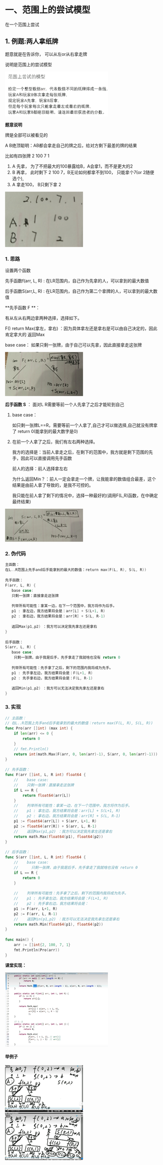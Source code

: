 

# 一、范围上的尝试模型

在一个范围上尝试







## 1. 例题:两人拿纸牌

题意就是在告诉你， 可以从左or从右拿走牌

说明是范围上的尝试模型

<img src="pic/%E5%8A%A8%E6%80%81%E8%A7%84%E5%88%92%E4%B8%80_3%E5%B0%9D%E8%AF%95%E6%A8%A1%E5%9E%8B.assets/image-20220722162232423.png" alt="image-20220722162232423" style="zoom:33%;" />

**题意说明**

牌是全部可以被看见的

A B绝顶聪明：AB都会拿走自己的牌之后，给对方剩下最差的牌的结果



比如有四张牌 2 100 7 1

1. A 先拿， 为了不把最大的100暴露给B，A会拿1，而不是更大的2
2. B 再拿， 此时剩下 2 100 7，B无论如何都拿不到100， 只能拿个7(or 2随便选个),
3. A 拿走100， B只剩下拿 2 

<img src="pic/%E5%8A%A8%E6%80%81%E8%A7%84%E5%88%92%E4%B8%80_3%E5%B0%9D%E8%AF%95%E6%A8%A1%E5%9E%8B.assets/image-20220722172131351.png" alt="image-20220722172131351" style="zoom:25%;" />





### 1. 思路

设置两个函数 

先手函数f(arr, L, R) : 在LR范围内，自己作为先拿的人，可以拿到的最大数值 

后手函数S(arr,L, R) : 在LR范围内，自己作为第二个拿牌的人，可以拿到的最大数值



**先手函数 F **：

有从左从右两边拿两种选择，选择如下。

F() return Max(拿左，拿右) ：因为具体拿左还是拿右是可以由自己决定的，因此肯定拿大的 返回Max

base case： 如果只剩一张牌，由于自己可以先拿，因此直接拿走这张牌

<img src="pic/%E5%8A%A8%E6%80%81%E8%A7%84%E5%88%92%E4%B8%80_3%E5%B0%9D%E8%AF%95%E6%A8%A1%E5%9E%8B.assets/image-20220722173212852.png" alt="image-20220722173212852" style="zoom:25%;" />

**后手函数 S** ： 面对L R需要等前一个人先拿了之后才能轮到自己

1. base case：

   如只剩一张牌L==R，需要等前一个人拿了,自己才可以做选择,自己就没有牌拿了 return 0(能拿到的最大数字是0)

2. 在前一个人拿了之后，我们有左右两种选择。

   我方的选择是：当前人拿走之后，在剩下的范围中，我方就是剩下范围的先手，因此可以直接调用先手函数

   前人的选择：前人选择拿左右

   为什么返回Min？：前人一定会拿走一个牌，让我能拿的数值组合最差，这个结果是由前人拿了导致的，是我不可控的。

   ​				我只能在前人拿了剩下的情况中，选择一种最好的(调用F(L,R)函数，在中确定最终结果)

<img src="pic/%E5%8A%A8%E6%80%81%E8%A7%84%E5%88%92%E4%B8%80_3%E5%B0%9D%E8%AF%95%E6%A8%A1%E5%9E%8B.assets/image-20220722174018719.png" alt="image-20220722174018719" style="zoom:25%;" />



### 2. 伪代码

```go
主函数：
在L..R范围上先手and后手能拿到的最大的数值：return max(F(L, R), S(L, R)) 

先手函数：
F(arr, L, R) {
   base case:
   只剩一张牌：直接拿走这张牌
   
   列举所有可能性：拿某一边，在下一个范围中，我方将作为后手。
   p1 : 拿左边，我方结果将会是：arr[L] + S(L+1, R)
   p2 : 拿右边，我方结果将会是：arr[R] + S(L, R-1)
   
   返回Max(p1,p2) ：我方可以决定我先拿左还是拿右
}

后手函数：
S(arr, L, R) {
   base case:
   	只剩一张牌，由于我是后手，先手拿走了我就啥也没有 return 0
   
   列举所有可能性：先手拿了之后，剩下的范围内我将成为先手。
   p1 : 先手拿左边，我方结果将会是：F(L+1, R)
   p2 : 先手拿右边，我方结果将会是：F(L, R-1)
   
   返回Min(p1,p2) ：我方可以无法决定我先拿左还是拿右
}
```



### 3. 实现

```go
// 主函数：
// 在L..R范围上先手and后手能拿到的最大的数值：return max(F(L, R), S(L, R))
func Pro(arr []int) (max int) {
	if len(arr) <= 0 {
		return 0
	}
	// fmt.Println()
	return int(math.Max(F(arr, 0, len(arr)-1), S(arr, 0, len(arr)-1)))
}

// 先手函数：
func F(arr []int, L, R int) float64 {
	//    base case:
	//    只剩一张牌：直接拿走这张牌
	if L == R {
		return float64(arr[L])
	}
	//    列举所有可能性：拿某一边，在下一个范围中，我方将作为后手。
	//    p1 : 拿左边，我方结果将会是：arr[L] + S(L+1, R)
	//    p2 : 拿右边，我方结果将会是：arr[R] + S(L, R-1)
	p1 := float64(arr[L]) + S(arr, L+1, R)
	p2 := float64(arr[R]) + S(arr, L, R-1)
	//    返回Max(p1,p2) ：我方可以决定我先拿左还是拿右
	return math.Max(float64(p1), float64(p2))
}

// 后手函数：
func S(arr []int, L, R int) float64 {
	//    base case:
	//    	只剩一张牌，由于我是后手，先手拿走了我就啥也没有 return 0
	if L == R {
		return 0
	}

	//    列举所有可能性：先手拿了之后，剩下的范围内我将成为先手。
	//    p1 : 先手拿左边，我方结果将会是：F(L+1, R)
	//    p2 : 先手拿右边，我方结果将会是：
	p1 := F(arr, L+1, R)
	p2 := F(arr, L, R-1)
	//    返回Min(p1,p2) ：我方可以无法决定我先拿左还是拿右
	return math.Min(float64(p1), float64(p2))
}

func main() {
	arr := []int{2, 100, 7, 1}
	fmt.Println(Pro(arr))
}
```



**课堂实现：**

<img src="pic/%E5%8A%A8%E6%80%81%E8%A7%84%E5%88%92%E4%B8%80_3%E5%B0%9D%E8%AF%95%E6%A8%A1%E5%9E%8B.assets/image-20220722164012395.png" alt="image-20220722164012395" style="zoom: 33%;" />







#### 举例子

<img src="pic/%E5%8A%A8%E6%80%81%E8%A7%84%E5%88%92%E4%B8%80_3%E5%B0%9D%E8%AF%95%E6%A8%A1%E5%9E%8B.assets/image-20220722164851669.png" alt="image-20220722164851669" style="zoom:25%;" />



<img src="pic/%E5%8A%A8%E6%80%81%E8%A7%84%E5%88%92%E4%B8%80_3%E5%B0%9D%E8%AF%95%E6%A8%A1%E5%9E%8B.assets/image-20220722165037234.png" alt="image-20220722165037234" style="zoom:25%;" />